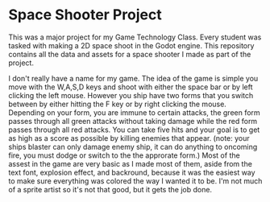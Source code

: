 # Space Shooter Project
This was a major project for my Game Technology Class. Every student was tasked with making a 2D space shoot in the Godot engine. This repository contains all the data and assets for a space shooter I made as part of the project. 

I don't really have a name for my game. The idea of the game is simple you move with the W,A,S,D keys and shoot with either the space bar or by left clicking the left mouse. However you ship have two forms that you switch between by either hitting the F key or by right clicking the mouse. Depending on your form, you are immune to certain attacks, the green form passes through all green attacks without taking damage while the red form passes through all red attacks. You can take five hits and your goal is to get as high as a score as possible by killing enemies that appear. (note: your ships blaster can only damage enemy ship, it can do anything to oncoming fire, you must dodge or switch to the the approrate form.) Most of the assest in the game are very basic as I made most of them, aside from the text font, explosion effect, and backround, because it was the easiest way to make sure everything was colored the way I wanted it to be. I'm not much of a sprite artist so it's not that good, but it gets the job done. 
